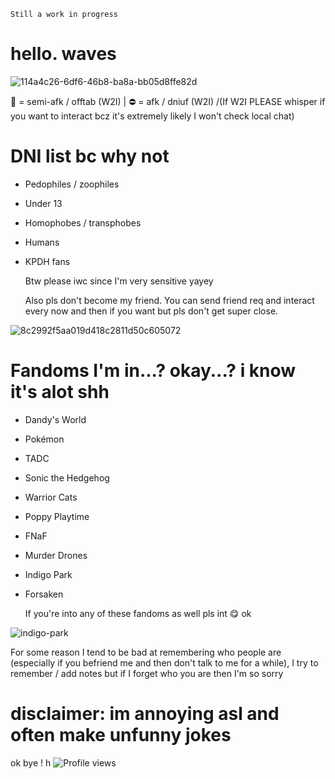 `Still a work in progress`

# hello. waves

![114a4c26-6df6-46b8-ba8a-bb05d8ffe82d](https://github.com/user-attachments/assets/66867eda-fc8f-4674-b995-f897a2430922)

🌙 = semi-afk / offtab (W2I)
| ⛔ = afk / dniuf (W2I)
/(If W2I PLEASE whisper if you want to interact bcz it's extremely likely I won't check local chat)


# DNI list bc why not
- Pedophiles / zoophiles
- Under 13
- Homophobes / transphobes
- Humans
- KPDH fans

  Btw please iwc since I'm very sensitive yayey

  Also pls don't become my friend. You can send friend req and interact every now and then if you want but pls don't get super close.

  
![8c2992f5aa019d418c2811d50c605072](https://github.com/user-attachments/assets/bb73fc00-f99e-4b5c-8a4a-7eb96c9e4f60)

# Fandoms I'm in...? okay...? i know it's alot shh
- Dandy's World
- Pokémon
- TADC
- Sonic the Hedgehog
- Warrior Cats
- Poppy Playtime
- FNaF
- Murder Drones
- Indigo Park
- Forsaken

  If you're into any of these fandoms as well pls int 😋 ok

  
![indigo-park](https://github.com/user-attachments/assets/86a6245f-2cde-4d75-931b-52dd7d031466)


For some reason I tend to be bad at remembering who people are (especially if you befriend me and then don't talk to me for a while), I try to remember / add notes but if I forget who you are then I'm so sorry


# disclaimer: im annoying asl and often make unfunny jokes
  
ok bye !
h
![Profile views](https://komarev.com/ghpvc/?username=CynDotEXE)

